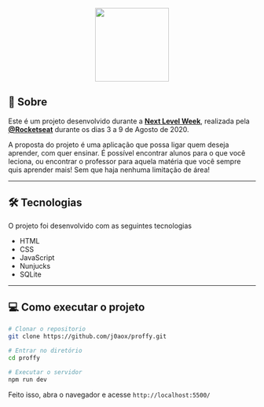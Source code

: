 <p align="center">
    <img src="https://ik.imagekit.io/capitao/Proffy/nlw2_6d7PvlHZ5.svg" width="150" >
</p>

## 📖 Sobre 

Este é um projeto desenvolvido durante a **[Next Level Week](https://nextlevelweek.com/)**, realizada pela **[@Rocketseat](https://github.com/Rocketseat)** durante os dias 3 a 9 de Agosto de 2020.

A proposta do projeto é uma aplicação que possa ligar quem deseja aprender, com quer ensinar. É possível encontrar alunos para o que você leciona, ou encontrar o professor para aquela matéria que você sempre quis aprender mais! Sem que haja nenhuma limitação de área!

---

## 🛠 Tecnologias
O projeto foi desenvolvido com as seguintes tecnologias
- HTML
- CSS
- JavaScript
- Nunjucks
- SQLite

---

## 💻 Como executar o projeto
```bash
# Clonar o repositorio
git clone https://github.com/j0aox/proffy.git

# Entrar no diretório 
cd proffy

# Executar o servidor
npm run dev
```
Feito isso, abra o navegador e acesse `http://localhost:5500/`
